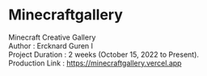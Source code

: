 # Minecraftgallery
Minecraft Creative Gallery <br />
Author : Ercknard Guren I <br />
Project Duration : 2 weeks (October 15, 2022 to Present). <br />
Production Link : https://minecraftgallery.vercel.app <br />
